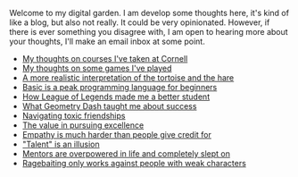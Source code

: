 Welcome to my digital garden. I am develop some thoughts here, it's kind of like a blog, but also not really. It could be very opinionated. However, if there is ever something you disagree with, I am open to hearing more about your thoughts, I'll make an email inbox at some point.


- [My thoughts on courses I've taken at Cornell](garden/cornell-courses)
- [My thoughts on some games I've played](garden/my-thoughts-on-games)
- [A more realistic interpretation of the tortoise and the hare](garden/turtle-and-bunny)
- [Basic is a peak programming language for beginners](garden/basic-is-peak)
- [How League of Legends made me a better student](garden/lol-makes-you-better-at-school)
- [What Geometry Dash taught me about success](garden/geometry-dash-and-success)
- [Navigating toxic friendships](garden/toxic-friendships)
- [The value in pursuing excellence](garden/pursuit-of-excellence)
- [Empathy is much harder than people give credit for](garden/empathy-is-hard)
- ["Talent" is an illusion](garden/illusion-of-talent)
- [Mentors are overpowered in life and completely slept on](garden/mentors-are-op)
- [Ragebaiting only works against people with weak characters](garden/ragebait-and-character)
<!-- asian american experience -->

